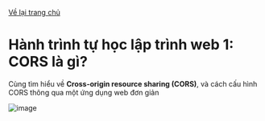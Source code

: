 [Về lại trang chủ](https://lehai2909.github.io)

# Hành trình tự học lập trình web 1: CORS là gì?

Cùng tìm hiểu về **Cross-origin resource sharing (CORS)**, và cách cấu hình CORS thông qua một ứng dụng web đơn giản

![image](https://github.com/lehai2909/lehai2909.github.io/assets/49013652/b3be5676-20d6-4f91-b004-7dc20da3b360)
